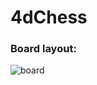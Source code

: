 # 4dChess


### Board layout:

![board](https://github.com/rokemHB/4dChess/blob/master/chess/images/board_layout.jpg?raw=true)